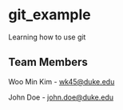 # git_example

Learning how to use git


## Team Members

Woo Min Kim - wk45@duke.edu

John Doe - john.doe@duke.edu


